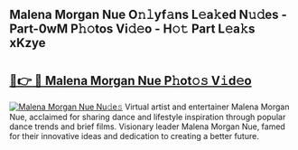 ## Malena Morgan Nue O𝚗𝚕yf𝚊ns L𝚎a𝚔ed N𝚞𝚍es - Part-0wM P𝚑𝚘tos Vi𝚍𝚎o - H𝚘𝚝 Part L𝚎a𝚔s xKzye

# <h2><a href="http://kf4gkn.oniu.top/?m=Malena+Morgan+Nue">🔗👉 🔴 Malena Morgan Nue P𝚑ot𝚘𝚜 V𝚒d𝚎o</a></h2>

[![Malena Morgan Nue Nu𝚍e𝚜](https://i.imgur.com/0qMVB7G.gif)](http://kf4gkn.oniu.top/?m=Malena+Morgan+Nue)
Virtual artist and entertainer Malena Morgan Nue, acclaimed for sharing dance and lifestyle inspiration through popular dance trends and brief films. Visionary leader Malena Morgan Nue, famed for their innovative ideas and dedication to creating a better future.  
